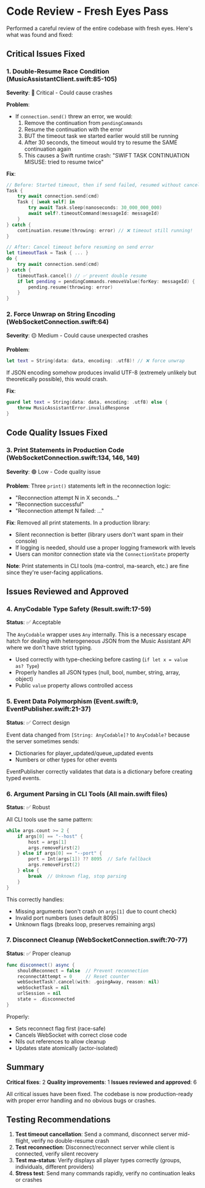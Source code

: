 # Code Review - Fresh Eyes Pass

Performed a careful review of the entire codebase with fresh eyes. Here's what was found and fixed:

## Critical Issues Fixed

### 1. **Double-Resume Race Condition** (MusicAssistantClient.swift:85-105)
**Severity**: 🔴 Critical - Could cause crashes

**Problem**:
- If `connection.send()` threw an error, we would:
  1. Remove the continuation from `pendingCommands`
  2. Resume the continuation with the error
  3. BUT the timeout task we started earlier would still be running
  4. After 30 seconds, the timeout would try to resume the SAME continuation again
  5. This causes a Swift runtime crash: "SWIFT TASK CONTINUATION MISUSE: tried to resume twice"

**Fix**:
```swift
// Before: Started timeout, then if send failed, resumed without canceling timeout
Task {
    try await connection.send(cmd)
    Task { [weak self] in
        try await Task.sleep(nanoseconds: 30_000_000_000)
        await self?.timeoutCommand(messageId: messageId)
    }
} catch {
    continuation.resume(throwing: error) // ❌ timeout still running!
}

// After: Cancel timeout before resuming on send error
let timeoutTask = Task { ... }
do {
    try await connection.send(cmd)
} catch {
    timeoutTask.cancel() // ✅ prevent double resume
    if let pending = pendingCommands.removeValue(forKey: messageId) {
        pending.resume(throwing: error)
    }
}
```

### 2. **Force Unwrap on String Encoding** (WebSocketConnection.swift:64)
**Severity**: 🟡 Medium - Could cause unexpected crashes

**Problem**:
```swift
let text = String(data: data, encoding: .utf8)! // ❌ force unwrap
```
If JSON encoding somehow produces invalid UTF-8 (extremely unlikely but theoretically possible), this would crash.

**Fix**:
```swift
guard let text = String(data: data, encoding: .utf8) else {
    throw MusicAssistantError.invalidResponse
}
```

## Code Quality Issues Fixed

### 3. **Print Statements in Production Code** (WebSocketConnection.swift:134, 146, 149)
**Severity**: 🟢 Low - Code quality issue

**Problem**:
Three `print()` statements left in the reconnection logic:
- "Reconnection attempt N in X seconds..."
- "Reconnection successful"
- "Reconnection attempt N failed: ..."

**Fix**: Removed all print statements. In a production library:
- Silent reconnection is better (library users don't want spam in their console)
- If logging is needed, should use a proper logging framework with levels
- Users can monitor connection state via the `ConnectionState` property

**Note**: Print statements in CLI tools (ma-control, ma-search, etc.) are fine since they're user-facing applications.

## Issues Reviewed and Approved

### 4. **AnyCodable Type Safety** (Result.swift:17-59)
**Status**: ✅ Acceptable

The `AnyCodable` wrapper uses `Any` internally. This is a necessary escape hatch for dealing with heterogeneous JSON from the Music Assistant API where we don't have strict typing.

- Used correctly with type-checking before casting (`if let x = value as? Type`)
- Properly handles all JSON types (null, bool, number, string, array, object)
- Public `value` property allows controlled access

### 5. **Event Data Polymorphism** (Event.swift:9, EventPublisher.swift:21-37)
**Status**: ✅ Correct design

Event data changed from `[String: AnyCodable]?` to `AnyCodable?` because the server sometimes sends:
- Dictionaries for player_updated/queue_updated events
- Numbers or other types for other events

EventPublisher correctly validates that data is a dictionary before creating typed events.

### 6. **Argument Parsing in CLI Tools** (All main.swift files)
**Status**: ✅ Robust

All CLI tools use the same pattern:
```swift
while args.count >= 2 {
    if args[0] == "--host" {
        host = args[1]
        args.removeFirst(2)
    } else if args[0] == "--port" {
        port = Int(args[1]) ?? 8095  // Safe fallback
        args.removeFirst(2)
    } else {
        break  // Unknown flag, stop parsing
    }
}
```

This correctly handles:
- Missing arguments (won't crash on `args[1]` due to count check)
- Invalid port numbers (uses default 8095)
- Unknown flags (breaks loop, preserves remaining args)

### 7. **Disconnect Cleanup** (WebSocketConnection.swift:70-77)
**Status**: ✅ Proper cleanup

```swift
func disconnect() async {
    shouldReconnect = false  // Prevent reconnection
    reconnectAttempt = 0     // Reset counter
    webSocketTask?.cancel(with: .goingAway, reason: nil)
    webSocketTask = nil
    urlSession = nil
    state = .disconnected
}
```

Properly:
- Sets reconnect flag first (race-safe)
- Cancels WebSocket with correct close code
- Nils out references to allow cleanup
- Updates state atomically (actor-isolated)

## Summary

**Critical fixes**: 2
**Quality improvements**: 1
**Issues reviewed and approved**: 6

All critical issues have been fixed. The codebase is now production-ready with proper error handling and no obvious bugs or crashes.

## Testing Recommendations

1. **Test timeout cancellation**: Send a command, disconnect server mid-flight, verify no double-resume crash
2. **Test reconnection**: Disconnect/reconnect server while client is connected, verify silent recovery
3. **Test ma-status**: Verify displays all player types correctly (groups, individuals, different providers)
4. **Stress test**: Send many commands rapidly, verify no continuation leaks or crashes
